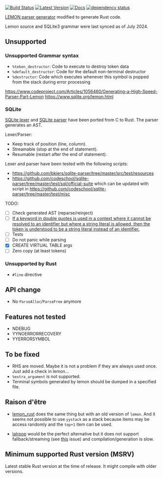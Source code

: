 [![Build Status](https://github.com/gwenn/lemon-rs/workflows/CI/badge.svg)](https://github.com/gwenn/lemon-rs/actions)
[![Latest Version](https://img.shields.io/crates/v/sqlite3-parser.svg)](https://crates.io/crates/sqlite3-parser)
[![Docs](https://docs.rs/sqlite3-parser/badge.svg)](https://docs.rs/sqlite3-parser)
[![dependency status](https://deps.rs/repo/github/gwenn/lemon-rs/status.svg)](https://deps.rs/repo/github/gwenn/lemon-rs)

[LEMON parser generator](https://www.sqlite.org/src/doc/trunk/doc/lemon.html) modified to generate Rust code.

Lemon source and SQLite3 grammar were last synced as of July 2024.

## Unsupported

### Unsupported Grammar syntax

* `%token_destructor`: Code to execute to destroy token data
* `%default_destructor`: Code for the default non-terminal destructor
* `%destructor`: Code which executes whenever this symbol is
  popped from the stack during error processing

https://www.codeproject.com/Articles/1056460/Generating-a-High-Speed-Parser-Part-Lemon
https://www.sqlite.org/lemon.html

### SQLite

[SQLite lexer](http://www.sqlite.org/src/artifact?ci=trunk&filename=src/tokenize.c) and [SQLite parser](http://www.sqlite.org/src/artifact?ci=trunk&filename=src/parse.y) have been ported from C to Rust.
The parser generates an AST.

Lexer/Parser:
  - Keep track of position (line, column).
  - Streamable (stop at the end of statement).
  - Resumable (restart after the end of statement).

Lexer and parser have been tested with the following scripts:
  * https://github.com/bkiers/sqlite-parser/tree/master/src/test/resources
  * https://github.com/codeschool/sqlite-parser/tree/master/test/sql/official-suite which can be updated with script in https://github.com/codeschool/sqlite-parser/tree/master/test/misc

TODO:
  - [ ] Check generated AST (reparse/reinject)
  - [ ] [If a keyword in double quotes is used in a context where it cannot be resolved to an identifier but where a string literal is allowed, then the token is understood to be a string literal instead of an identifier.](https://sqlite.org/lang_keywords.html)
  - [ ] Tests
  - [ ] Do not panic while parsing
  - [x] CREATE VIRTUAL TABLE args
  - [ ] Zero copy (at least tokens)

### Unsupported by Rust

* `#line` directive

## API change

* No `ParseAlloc`/`ParseFree` anymore

## Features not tested

* NDEBUG
* YYNOERRORRECOVERY
* YYERRORSYMBOL

## To be fixed

* RHS are moved. Maybe it is not a problem if they are always used once.
  Just add a check in lemon...
* `%extra_argument` is not supported.
* Terminal symbols generated by lemon should be dumped in a specified file.

## Raison d'être

* [lemon_rust](https://github.com/rodrigorc/lemon_rust) does the same thing
but with an old version of `lemon`. And it seems not possible to use `yystack`
as a stack because items may be access randomly and the `top+1` item can be used.

* [lalrpop](https://github.com/nikomatsakis/lalrpop) would be the perfect
alternative but it does not support fallback/streaming
(see [this](https://github.com/nikomatsakis/lalrpop/issues/156) issue)
and compilation/generation is slow.

## Minimum supported Rust version (MSRV)

Latest stable Rust version at the time of release. It might compile with older versions.

